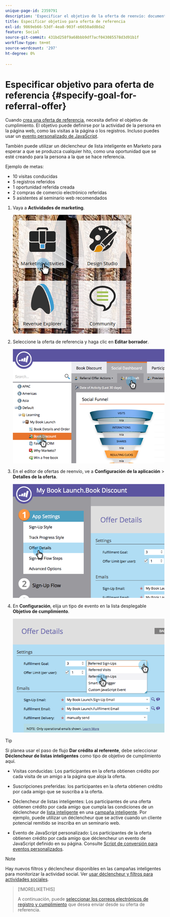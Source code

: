 ```yaml
---
unique-page-id: 2359791
description: 'Especificar el objetivo de la oferta de reenvío: documentos de Marketo, documentación del producto'
title: Especificar objetivo para oferta de referencia
exl-id: 9869eb66-53df-4ea8-903f-e6650add8da2
feature: Social
source-git-commit: 431bd258f9a68bbb9df7acf043085578d3d91b1f
workflow-type: tm+mt
source-wordcount: '297'
ht-degree: 0%

---
```


# Especificar objetivo para oferta de referencia {#specify-goal-for-referral-offer}

Cuando [crea una oferta de referencia](/help/marketo/product-docs/demand-generation/social/referral-offers/create-a-referral-offer.md), necesita definir el objetivo de cumplimiento. El objetivo puede definirse por la actividad de la persona en la página web, como las visitas a la página o los registros. Incluso puedes usar un [evento personalizado de JavaScript](/help/marketo/product-docs/demand-generation/social/social-functions/conversion-script-for-custom-events.md).

También puede utilizar un déclencheur de lista inteligente en Marketo para esperar a que se produzca cualquier hito, como una oportunidad que se esté creando para la persona a la que se hace referencia.

Ejemplo de metas:

* 10 visitas conducidas
* 5 registros referidos
* 1 oportunidad referida creada
* 2 compras de comercio electrónico referidas
* 5 asistentes al seminario web recomendados

1. Vaya a **Actividades de marketing**.

   ![](assets/ma.png)

1. Seleccione la oferta de referencia y haga clic en **Editar borrador**.

   ![](assets/image2014-9-19-15-3a6-3a35.png)

1. En el editor de ofertas de reenvío, ve a **Configuración de la aplicación** > **Detalles de la oferta**.

   ![](assets/image2014-9-19-15-3a6-3a44.png)

1. En **Configuración**, elija un tipo de evento en la lista desplegable **Objetivo de cumplimiento**.

   ![](assets/image2014-9-19-15-3a6-3a56.png)

>[!TIP]
>
>Si planea usar el paso de flujo **Dar crédito al referente**, debe seleccionar **Déclencheur de listas inteligentes** como tipo de objetivo de cumplimiento aquí.

* Visitas conducidas: Los participantes en la oferta obtienen crédito por cada visita de un amigo a la página que aloja la oferta.
* Suscripciones preferidas: los participantes en la oferta obtienen crédito por cada amigo que se suscriba a la oferta.
* Déclencheur de listas inteligentes: Los participantes de una oferta obtienen crédito por cada amigo que cumpla las condiciones de un déclencheur de [lista inteligente](/help/marketo/product-docs/core-marketo-concepts/smart-lists-and-static-lists/understanding-smart-lists.md) en una [campaña inteligente](/help/marketo/product-docs/core-marketo-concepts/smart-campaigns/understanding-smart-campaigns.md). Por ejemplo, puede utilizar un déclencheur que se active cuando un cliente potencial remitido se inscriba en un seminario web.

* Evento de JavaScript personalizado: Los participantes de la oferta obtienen crédito por cada amigo que déclencheur un evento de JavaScript definido en su página. Consulte [Script de conversión para eventos personalizados](/help/marketo/product-docs/demand-generation/social/social-functions/triggers-and-filters-for-social-activities.md).

>[!NOTE]
>
>Hay nuevos filtros y déclencheur disponibles en las campañas inteligentes para monitorizar la actividad social. Ver [usar déclencheur y filtros para actividades sociales](/help/marketo/product-docs/demand-generation/social/social-functions/triggers-and-filters-for-social-activities.md).

>[!MORELIKETHIS]
>
>A continuación, puede [seleccionar los correos electrónicos de registro y cumplimiento](/help/marketo/product-docs/demand-generation/social/referral-offers/send-referral-offer-fulfillment-email.md) que desea enviar desde su oferta de referencia.

